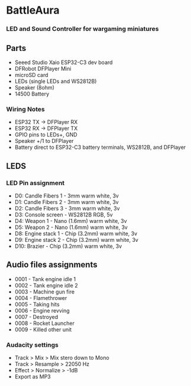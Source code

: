 # BattleAura
### LED and Sound Controller for wargaming miniatures

## Parts

- Seeed Studio Xaio ESP32-C3 dev board
- DFRobot DFPlayer Mini
- microSD card
- LEDs (single LEDs and WS2812B)
- Speaker (8ohm)
- 14500 Battery

### Wiring Notes

- ESP32 TX -> DFPlayer RX
- ESP32 RX -> DFPlayer TX
- GPIO pins to LEDs+, GND
- Speaker +/1 to DFPlayer
- Battery direct to ESP32-C3 battery terminals, WS2812B, and DFPlayer

## LEDS

### LED Pin assignment

- D0: Candle Fibers 1 - 3mm warm white, 3v
- D1: Candle Fibers 2 - 3mm warm white, 3v
- D2: Candle Fibers 3 - 3mm warm white, 3v
- D3: Console screen - WS2812B RGB, 5v
- D4: Weapon 1 - Nano (1.6mm) warm white, 3v
- D5: Weapon 2 - Nano (1.6mm) warm white, 3v
- D8: Engine stack 1 - Chip (3.2mm) warm white, 3v
- D9: Engine stack 2 - Chip (3.2mm) warm white, 3v
- D10: Brazier - Chip (3.2mm) warm white, 3v

## Audio files assignments

- 0001 - Tank engine idle 1
- 0002 - Tank engine idle 2
- 0003 - Machine gun fire
- 0004 - Flamethrower
- 0005 - Taking hits
- 0006 - Engine revving
- 0007 - Destroyed
- 0008 - Rocket Launcher
- 0009 - Killed other unit

 ### Audacity settings
  - Track > Mix > Mix stero down to Mono
  - Track > Resample > 22050 Hz
  - Effect > Normalize > -1dB
  - Export as MP3
